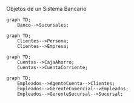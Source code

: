 Objetos de un Sistema Bancario

```mermaid
graph TD;
    Banco-->Sucursales;
```

```mermaid
graph TD;
    Clientes-->Persona;
    Clientes-->Empresa;
```

```mermaid
graph TD;
    Cuentas-->CajaAhorro;
    Cuentas-->CuentaCorriente;
```

```mermaid
graph TD;
    Empleados-->AgenteCuenta-->Clientes;
    Empleados-->GerenteComercial-->Empleados;
    Empleados-->GerenteSucursal-->Sucursal;
```